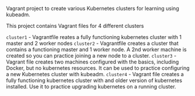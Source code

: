 Vagrant project to create various Kubernetes clusters for learning using kubeadm.

This project contains Vagrant files for 4 different clusters

`cluster1` - Vagrantfile reates a fully functioning kubernetes cluster with 1 master and 2 worker nodes
`cluster2` - Vagrantfile creates a cluster that contains a functioning master and 1 worker node. A 2nd worker machine is created so you can practice joining a new node to a cluster.
`cluster3` - Vagrant file creates two machines configured with the basics, including Docker, but no kubernetes resources. It can be used to practice configuring a new Kubernetes cluster with kubeadm.
`cluster4` - Vagrant file creates a fully functioning kubernetes cluster with and older version of kubernetes installed. Use it to practice upgrading kubernetes on a running cluster.
